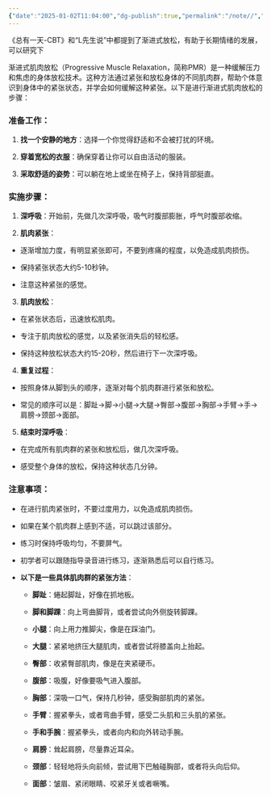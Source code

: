 ```yaml
---
{"date":"2025-01-02T11:04:00","dg-publish":true,"permalink":"/note//","dgPassFrontmatter":true}
---
```


《总有一天-CBT》和“L先生说”中都提到了渐进式放松，有助于长期情绪的发展，可以研究下

渐进式肌肉放松（Progressive Muscle Relaxation，简称PMR）是一种缓解压力和焦虑的身体放松技术。这种方法通过紧张和放松身体的不同肌肉群，帮助个体意识到身体中的紧张状态，并学会如何缓解这种紧张。以下是进行渐进式肌肉放松的步骤：

### 准备工作：

1. **找一个安静的地方**：选择一个你觉得舒适和不会被打扰的环境。

2. **穿着宽松的衣服**：确保穿着让你可以自由活动的服装。

3. **采取舒适的姿势**：可以躺在地上或坐在椅子上，保持背部挺直。

### 实施步骤：

1. **深呼吸**：开始前，先做几次深呼吸，吸气时腹部膨胀，呼气时腹部收缩。

2. **肌肉紧张**：

- 逐渐增加力度，有明显紧张即可，不要到疼痛的程度，以免造成肌肉损伤。

- 保持紧张状态大约5-10秒钟。

- 注意这种紧张的感觉。

3. **肌肉放松**：

- 在紧张状态后，迅速放松肌肉。

- 专注于肌肉放松的感觉，以及紧张消失后的轻松感。

- 保持这种放松状态大约15-20秒，然后进行下一次深呼吸。

4. **重复过程**：

- 按照身体从脚到头的顺序，逐渐对每个肌肉群进行紧张和放松。

- 常见的顺序可以是：脚趾→脚→小腿→大腿→臀部→腹部→胸部→手臂→手→肩膀→颈部→面部。

5. **结束时深呼吸**：

- 在完成所有肌肉群的紧张和放松后，做几次深呼吸。

- 感受整个身体的放松，保持这种状态几分钟。

### 注意事项：

- 在进行肌肉紧张时，不要过度用力，以免造成肌肉损伤。

- 如果在某个肌肉群上感到不适，可以跳过该部分。

- 练习时保持呼吸均匀，不要屏气。

- 初学者可以跟随指导录音进行练习，逐渐熟悉后可以自行练习。



- **以下是一些具体肌肉群的紧张方法**：

	- **脚趾**：蜷起脚趾，好像在抓地板。

	- **脚和脚踝**：向上弯曲脚背，或者尝试向外侧旋转脚踝。

	- **小腿**：向上用力推脚尖，像是在踩油门。

	- **大腿**：紧紧地挤压大腿肌肉，或者尝试将膝盖向上抬起。

	- **臀部**：收紧臀部肌肉，像是在夹紧硬币。

	- **腹部**：吸腹，好像要吸气进入腹部。

	- **胸部**：深吸一口气，保持几秒钟，感受胸部肌肉的紧张。
		
	- **手臂**：握紧拳头，或者弯曲手臂，感受二头肌和三头肌的紧张。

	- **手和手腕**：握紧拳头，或者向内和向外转动手腕。

	- **肩膀**：耸起肩膀，尽量靠近耳朵。

	- **颈部**：轻轻地将头向前倾，尝试用下巴触碰胸部，或者将头向后仰。

	- **面部**：皱眉、紧闭眼睛、咬紧牙关或者噘嘴。

